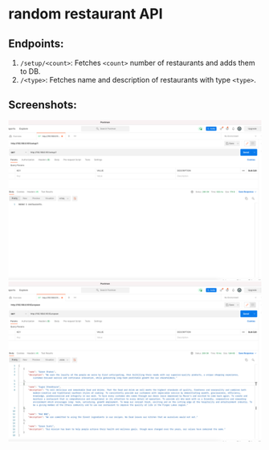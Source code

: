 # random restaurant API 

## Endpoints:
1. `/setup/<count>`: Fetches `<count>` number of restaurants and adds them to DB.
2. `/<type>`: Fetches name and description of restaurants with type `<type>`.

## Screenshots:
![Request to Setup](./postman_setup.png)
![Request to Filter](./postman_filter.png)
